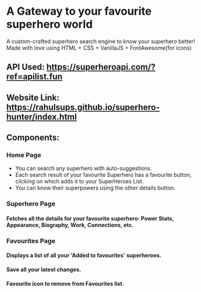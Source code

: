 # A Gateway to your favourite superhero world
A custom-crafted superhero search engine to know your superhero better!
Made with love using HTML + CSS + VanillaJS + FontAwesome(for icons)

## API Used: https://superheroapi.com/?ref=apilist.fun
## Website Link: https://rahulsups.github.io/superhero-hunter/index.html

## Components:
### Home Page
- You can search any superhero with auto-suggestions.
- Each search result of your favourite Superhero has a favourite button, clicking on which adds it to your SuperHeroes List.
- You can know their superpowers using the other details button.

### Superhero Page
#### Fetches all the details for your favourite superhero: Power Stats, Appearance, Biography, Work, Connections, etc.
  
### Favourites Page
#### Displays a list of all your 'Added to favourites' superheroes.
#### Save all your latest changes.
#### Favourite icon to remove from Favourites list.
